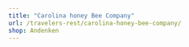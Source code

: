 ```yaml
---
title: "Carolina honey Bee Company"
url: /travelers-rest/carolina-honey-bee-company/
shop: Andenken
---
```

